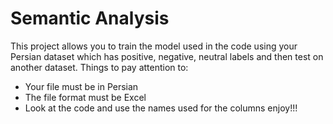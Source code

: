 # Semantic Analysis
This project allows you to train the model used in the code using your Persian dataset which has positive, negative, neutral labels and then test on another dataset.
Things to pay attention to:
* Your file must be in Persian
* The file format must be Excel
* Look at the code and use the names used for the columns
enjoy!!!

